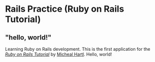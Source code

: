 # Rails Practice (Ruby on Rails Tutorial)

## "hello, world!"

Learning Ruby on Rails development.
This is the first application for the [*Ruby on Rails Tutorial*](https://www.railstotrial.org/) by [Micheal Hartl](https://www.michaelhartl.com/). Hello, world!
